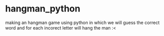 # hangman_python
making an hangman game using python in which we will guess the correct word and for each incorect letter will hang the man :&lt; 
